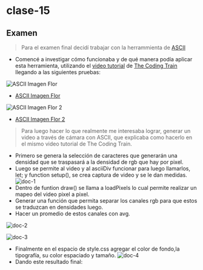 # clase-15
## Examen 
> Para el examen final decidí trabajar con la herrammienta de [ASCII](https://www.tetoki.eu/asciiart/)
- Comencé a investigar cómo funcionaba y de qué manera podía aplicar esta herramienta, utilizando el [video tutorial](https://youtu.be/55iwMYv8tGI?si=27dvJOpGSa8W4LV-) de [The Coding Train](https://thecodingtrain.com/) llegando a las siguientes pruebas:

![ASCII Imagen Flor](https://github.com/daniellasarai/dis9034-2024-1/assets/163043965/09624524-cace-4522-be7a-8a1dc5f90429)
- [ASCII Imagen Flor](https://editor.p5js.org/daniellasarai/sketches/_CxYBktuh)

![ASCII Imagen Flor 2](https://github.com/daniellasarai/dis9034-2024-1/assets/163043965/4672341b-2d48-45ba-b7a5-5f995df75e8e)
- [ASCII Imagen Flor 2](https://editor.p5js.org/daniellasarai/sketches/0igG_06mG)

> Para luego hacer lo que realmente me interesaba lograr, generar un video a través de cámara con ASCII, que explicaba como hacerlo en el mismo video tutorial de The Coding Train.
- Primero se genera la selección de caracteres que generarán una densidad que se traspasará a la densidad de rgb que hay por pixel.
- Luego se permite al video y al asciiDiv funcionar para luego llamarlos, let; y function setup(), se crea captura de video y se le dan medidas.
![doc-1](https://github.com/daniellasarai/dis9034-2024-1/assets/163043965/4cf85af1-6235-4c86-9c16-a7457849e631)
- Dentro de funtion draw() se llama a loadPixels lo cual permite realizar un mapeo del video pixel a pixel.
- Generar una función que permita separar los canales rgb para que estos se traduzcan en densidades luego.
- Hacer un promedio de estos canales con avg.

![doc-2](https://github.com/daniellasarai/dis9034-2024-1/assets/163043965/5ecd822e-0f21-4acf-bff5-c94932d7a10e)

![doc-3](https://github.com/daniellasarai/dis9034-2024-1/assets/163043965/e86a6c45-5cfa-489f-9f8f-b9b4c3d672f2)

- Finalmente en el espacio de style.css agregar el color de fondo,la tipografía, su color espaciado y tamaño.
![doc-4](https://github.com/daniellasarai/dis9034-2024-1/assets/163043965/821379a5-e4bf-47e6-b2fd-076acb40b975)
- Dando este resultado final:
